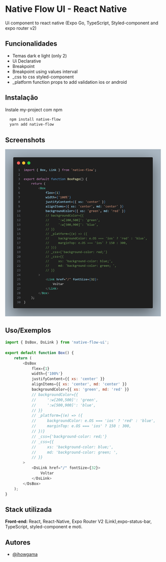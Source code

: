 
# Native Flow UI - React Native

Ui component to react native (Expo Go, TypeScript, Styled-component and expo router v2)


## Funcionalidades

- Temas dark e light (only 2)
- Ui Declarative
- Breakpoint
- Breakpoint using values interval
- _css to css styled-component
- _platform function props to add validation ios or android

## Instalação

Instale my-project com npm

```bash
  npm install native-flow
  yarn add native-flow
```
    
## Screenshots

![App Screenshot](https://raw.githubusercontent.com/Jhow2017/native-flow-ui/main/assets/code.png)


## Uso/Exemplos

```javascript
import { DsBox, DsLink } from 'native-flow-ui';

export default function Box() {
    return (
        <DsBox
            flex={1}
            width={'100%'}
            justifyContent={{ xs: 'center' }}
            alignItems={{ xs: 'center', md: 'center' }}
            backgroundColor={{ xs: 'green', md: 'red' }}
            // backgroundColor={{
            //     ':w[200,500]': 'green',
            //     ':w[500,900]': 'blue',
            // }}
            // _platform={(e) => ({
            //     backgroundColor: e.OS === 'ios' ? 'red' : 'blue',
            //     marginTop: e.OS === 'ios' ? 150 : 300,
            // })}
            // _css={'background-color: red;'}
            // _css={{
            //     xs: 'background-color: blue;',
            //     md: 'background-color: green; ',
            // }}
        >
            <DsLink href="/" fontSize={32}>
                Voltar
            </DsLink>
        </DsBox>
    );
}

```


## Stack utilizada

**Front-end:** React, React-Native, Expo Router V2 (Link),expo-status-bar, TypeScript, styled-component e moti.


## Autores

- [@jhowgama](https://www.linkedin.com/in/jonathan-gama-2365a4187/)

